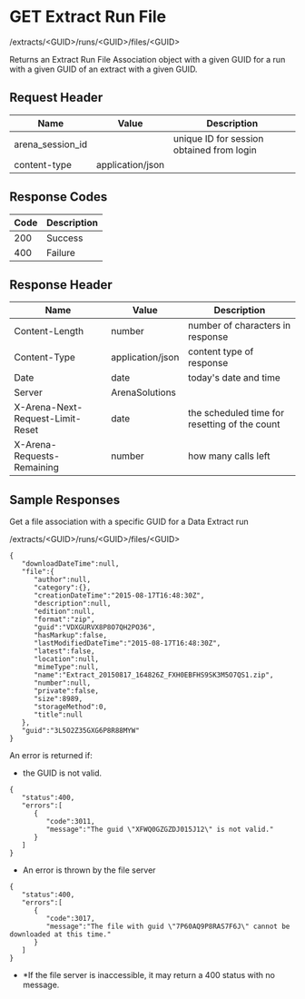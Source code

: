 # GET Extract Run File
/extracts/&lt;GUID&gt;/runs/&lt;GUID&gt;/files/&lt;GUID&gt;

Returns an Extract Run File Association object with a given GUID for a run with a given GUID of an extract with a given GUID. 

## Request Header

| Name  | Value  | Description  |
|  --- |  --- |  --- | 
| arena_session_id  |   | unique ID for session obtained from login  |
| content-type  | application/json  |   |

## Response Codes

| Code  | Description  |
|  --- |  --- | 
| 200  | Success  |
| 400  | Failure  |

## Response Header

| Name  | Value  | Description  |
|  --- |  --- |  --- | 
| Content-Length  | number  | number of characters in response  |
| Content-Type  | application/json  | content type of response  |
| Date  | date  | today's date and time  |
| Server  | ArenaSolutions  |   |
| X-Arena-Next-Request-Limit-Reset   | date  | the scheduled time for resetting of the count  |
| X-Arena-Requests-Remaining   | number  | how many calls left  |

## Sample Responses
Get a file association with a specific GUID  for a Data Extract run

/extracts/&lt;GUID&gt;/runs/&lt;GUID&gt;/files/&lt;GUID&gt;

```
{  
   "downloadDateTime":null,
   "file":{  
      "author":null,
      "category":{},
      "creationDateTime":"2015-08-17T16:48:30Z",
      "description":null,
      "edition":null,
      "format":"zip",
      "guid":"VDXGURVX8P8O7QH2PO36",
      "hasMarkup":false,
      "lastModifiedDateTime":"2015-08-17T16:48:30Z",
      "latest":false,
      "location":null,
      "mimeType":null,
      "name":"Extract_20150817_164826Z_FXH0EBFHS9SK3M5O7QS1.zip",
      "number":null,
      "private":false,
      "size":8989,
      "storageMethod":0,
      "title":null
   },
   "guid":"3L5O2Z35GXG6P8R88MYW"
}
```
An error is returned if:

* the GUID is not valid.

```
{  
   "status":400,
   "errors":[  
      {  
         "code":3011,
         "message":"The guid \"XFWQ0GZGZDJ015J12\" is not valid."
      }
   ]
}
```
* An error is thrown by the file server

```
{  
   "status":400,
   "errors":[  
      {  
         "code":3017,
         "message":"The file with guid \"7P60AQ9P8RAS7F6J\" cannot be downloaded at this time."
      }
   ]
}
```
* *If the file server is inaccessible, it may return a 400 status with no message.

